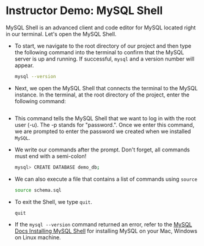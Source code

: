#  Instructor Demo: MySQL Shell

MySQL Shell is an advanced client and code editor for MySQL located right in our terminal. Let's open the MySQL Shell. 

  * To start, we navigate to the root directory of our project and then type the following command into the terminal to confirm that the MySQL server is up and running. If successful, `mysql` and a version number will appear. 

    ```sh
    mysql --version
    ```

  * Next, we open the MySQL Shell that connects the terminal to the MySQL instance. In the terminal, at the root directory of the project, enter the following command:

    ```sh
    
    ```

  * This command tells the MySQL Shell that we want to log in with the root user (-u). The -p stands for "password.". Once we enter this command, we are prompted to enter the password we created when we installed `MySQL`.

  * We write our commands after the prompt. Don't forget, all commands must end with a semi-colon! 

    ```sh
    mysql> CREATE DATABASE demo_db;
    ```

  * We can also execute a file that contains a list of commands using `source`

    ```sh
    source schema.sql
    ```

  * To exit the Shell, we type `quit`.

    ```sh
    quit
    ```

* If the `mysql --version` command returned an error, refer to the  [MySQL Docs Installing MySQL Shell](https://dev.mysql.com/doc/mysql-shell/8.0/en/mysql-shell-install.html) for installing MySQL on your Mac, Windows on Linux machine.
